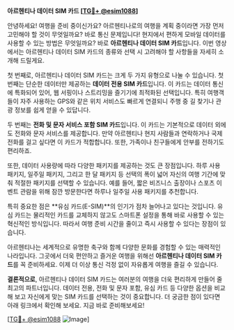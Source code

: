 **아르헨티나 데이터 SIM 카드 [[TG💪+ @esim1088](https://t.me/s/esim1088)]**

안녕하세요! 여행을 준비 중이신가요? 아르헨티나로의 여행을 계획 중이라면 가장 먼저 고민해야 할 것이 무엇일까요? 바로 통신 문제입니다! 현지에서 편하게 모바일 데이터를 사용할 수 있는 방법은 무엇일까요? 바로 **아르헨티나 데이터 SIM 카드**입니다. 이번 영상에서는 아르헨티나 데이터 SIM 카드의 종류와 선택 시 고려해야 할 사항들을 자세히 소개해 드릴게요.

첫 번째로, 아르헨티나 데이터 SIM 카드는 크게 두 가지 유형으로 나눌 수 있습니다. 첫 번째는 단순한 데이터만 제공하는 **데이터 전용 SIM 카드**입니다. 이 카드는 데이터 통신에 특화되어 있어, 웹 서핑이나 스트리밍을 즐기기에 최적화된 선택입니다. 특히 여행객들이 자주 사용하는 GPS와 같은 위치 서비스도 빠르게 연결되니 주행 중 길 찾기나 관광 정보를 쉽게 얻을 수 있답니다.

두 번째는 **전화 및 문자 서비스 포함 SIM 카드**입니다. 이 카드는 기본적으로 데이터 외에도 전화와 문자 서비스를 제공합니다. 만약 아르헨티나 현지 사람들과 연락하거나 국제 전화를 걸고 싶다면 이 카드가 적합합니다. 또한, 가족이나 친구들에게 안부를 전하기도 편리하죠.

또한, 데이터 사용량에 따라 다양한 패키지를 제공하는 것도 큰 장점입니다. 하루 사용 패키지, 일주일 패키지, 그리고 한 달 패키지 등 선택의 폭이 넓어 자신의 여행 기간에 맞춰 적절한 패키지를 선택할 수 있습니다. 예를 들어, 짧은 비즈니스 출장이나 스포츠 이벤트 관람을 위해 잠깐 방문한다면 하루나 일주일 사용 패키지를 추천합니다.

특히 중요한 점은 **유심 카드(E-SIM)**의 인기가 점차 늘어나고 있다는 것입니다. 유심 카드는 물리적인 카드를 교체하지 않고도 스마트폰 설정을 통해 바로 사용할 수 있는 혁신적인 방식입니다. 따라서 여행 준비 시간을 줄이고 즉시 사용할 수 있다는 장점이 있습니다.

아르헨티나는 세계적으로 유명한 축구와 함께 다양한 문화를 경험할 수 있는 매력적인 나라입니다. 그곳에서 더욱 편안하고 즐거운 여행을 위해선 **아르헨티나 데이터 SIM 카드**를 꼭 준비하세요. 이제 더 이상 통신 걱정 없이 자유롭게 여행을 즐길 수 있습니다.

**결론적으로**, 아르헨티나 데이터 SIM 카드는 여러분의 여행을 더욱 편리하게 만들어 줄 최고의 파트너입니다. 데이터 전용, 전화 및 문자 포함, 유심 카드 등 다양한 옵션을 비교해 보고 자신에게 맞는 SIM 카드를 선택하는 것이 중요합니다. 더 궁금한 점이 있다면 아래 링크에서 확인해 보세요. 지금 바로 준비해보세요!

[[TG💪+ @esim1088](https://t.me/s/esim1088) ![Image](https://i.postimg.cc/Y0z9fWf4/image.png)]